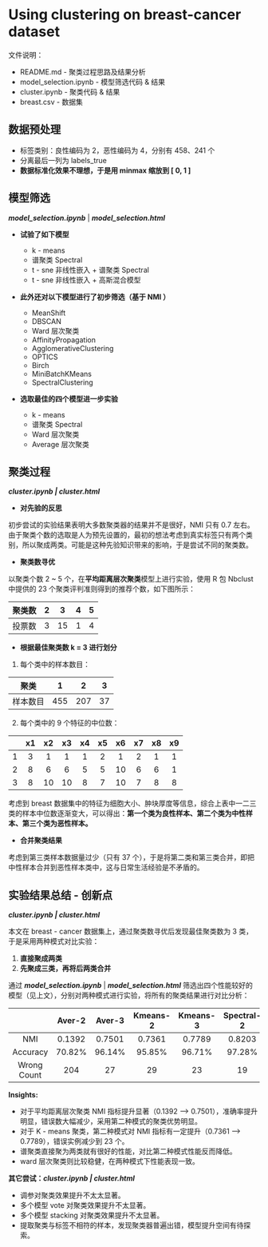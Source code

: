 # Using clustering on breast-cancer dataset

文件说明：

- README.md - 聚类过程思路及结果分析
- model_selection.ipynb - 模型筛选代码 & 结果
- cluster.ipynb - 聚类代码 & 结果
- breast.csv - 数据集

## 数据预处理

- 标签类别：良性编码为 2，恶性编码为 4，分别有 458、241 个
- 分离最后一列为 labels_true
- **数据标准化效果不理想，于是用 minmax 缩放到 [ 0, 1 ]**

## 模型筛选

 ***model_selection.ipynb*** | ***model_selection.html***

- **试验了如下模型**
  * k - means
  * 谱聚类 Spectral
  * t - sne 非线性嵌入 + 谱聚类 Spectral
  * t - sne 非线性嵌入 + 高斯混合模型
- **此外还对以下模型进行了初步筛选（基于 NMI ）**
  - MeanShift
  - DBSCAN
  - Ward 层次聚类
  - AffinityPropagation
  - AgglomerativeClustering
  - OPTICS
  - Birch
  - MiniBatchKMeans
  - SpectralClustering

- **选取最佳的四个模型进一步实验**
  - k - means
  - 谱聚类 Spectral
  - Ward 层次聚类
  - Average 层次聚类
  
## 聚类过程

***cluster.ipynb | cluster.html***

- **对先验的反思**

初步尝试的实验结果表明大多数聚类器的结果并不是很好，NMI 只有 0.7 左右。由于聚类个数的选取是人为预先设置的，最初的想法考虑到真实标签只有两个类别，所以聚成两类。可能是这种先验知识带来的影响，于是尝试不同的聚类数。

- **聚类数寻优**

以聚类个数 2 ~ 5 个，在**平均距离层次聚类**模型上进行实验，使用 R 包 Nbclust 中提供的 23 个聚类评判准则得到的推荐个数，如下图所示：

| 聚类数 |  2   |  3   |  4   |  5   |
| :------: | :-----: | :-----: | :-----: | :-----: |
| 投票数 |  3   |  15  |  1   |  4   |

- **根据最佳聚类数 k = 3 进行划分**

1. 每个类中的样本数目：

|    聚类   |  1   |  2   |  3   |
| :------: | :-----: | :-----: | :-----: |
|  样本数目  | 455  | 207  |  37  |

2. 每个类中的 9 个特征的中位数：

|      |  x1  |  x2  |  x3  |  x4  |  x5  |  x6  |  x7  |  x8  | x9   |
| :-----: | :---: | :---: | :---: | :---: | :---: | :---: | :---: | :---: | :---: |
|  1   |  3   |  1   |  1   |  1   |  2   |  1   |  2   |  1   | 1    |
|  2   |  8   |  6   |  6   |  5   |  5   |  10  |  6   |  6   | 1    |
|  3   |  8   |  10  |  10  |  8   |  7   |  10  |  7   |  8   | 8    |

考虑到 breast 数据集中的特征为细胞大小、肿块厚度等信息，综合上表中一二三类的样本中位数逐渐变大，可以得出：**第一个类为良性样本、第二个类为中性样本、第三个类为恶性样本。**

- **合并聚类结果**

考虑到第三类样本数据量过少（只有 37 个），于是将第二类和第三类合并，即把中性样本合并到恶性样本类中，这与日常生活经验是不矛盾的。

## 实验结果总结 - 创新点

***cluster.ipynb | cluster.html***

本文在 breast - cancer 数据集上，通过聚类数寻优后发现最佳聚类数为 3 类，于是采用两种模式对比实验：

1. **直接聚成两类**
2. **先聚成三类，再将后两类合并**

通过 ***model_selection.ipynb*** | ***model_selection.html*** 筛选出四个性能较好的模型（见上文），分别对两种模式进行实验，将所有的聚类结果进行对比分析：

|             | Aver-2 | Aver-3 | Kmeans-2 | Kmeans-3 | Spectral-2 | Spectral-3 | Ward-2 | Ward-3 |
| :---------: | :----: | :----: | :------: | :------: | :--------: | :--------: | :----: | :----: |
|     NMI     | 0.1392 | 0.7501 |  0.7361  |  0.7789  |   0.8203   |   0.2200   | 0.7308 | 0.7308 |
|  Accuracy   | 70.82% | 96.14% |  95.85%  |  96.71%  |   97.28%   |   60.66%   | 95.71% | 95.71% |
| Wrong Count |  204   |   27   |    29    |    23    |     19     |    275     |   30   |   30   |

**Insights:**

- 对于平均距离层次聚类 NMI 指标提升显著（0.1392 –> 0.7501），准确率提升明显，错误数大幅减少，采用第二种模式的聚类优势明显。
- 对于 K - means 聚类，第二种模式对 NMI 指标有一定提升（0.7361 –> 0.7789），错误实例减少到 23  个。
- 谱聚类直接聚为两类就有很好的性能，对比第二种模式性能反而降低。
- ward 层次聚类则比较稳健，在两种模式下性能表现一致。

**其它尝试：*cluster.ipynb | cluster.html***

- 调参对聚类效果提升不太太显著。
- 多个模型 vote 对聚类效果提升不太显著。
- 多个模型 stacking 对聚类效果提升不太显著。
- 提取聚类与标签不相符的样本，发现聚类器普遍出错，模型提升空间有待探索。

